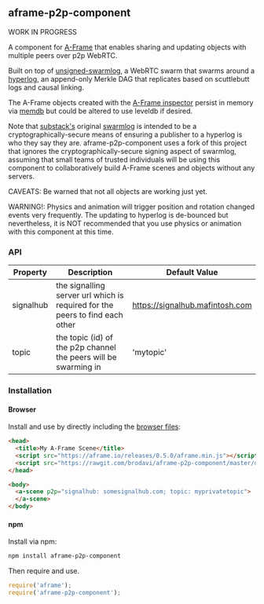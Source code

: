 ## aframe-p2p-component

WORK IN PROGRESS

A component for [A-Frame](https://aframe.io) that enables sharing and updating objects with multiple peers over p2p WebRTC.

Built on top of [unsigned-swarmlog](http://npmjs.org/package/unsigned-swarmlog), a WebRTC swarm that swarms around a [hyperlog](https://www.npmjs.com/package/hyperlog), an append-only Merkle DAG that replicates based on scuttlebutt logs and causal linking.

The A-Frame objects created with the [A-Frame inspector](https://aframe.io/docs/master/guides/using-the-aframe-inspector.html) persist in memory via [memdb](http://npmjs.org/package/memdb) but could be altered to use leveldb if desired.

Note that [substack's](https://www.npmjs.com/~substack) original [swarmlog](http://npmjs.org/package/swarmlog) is intended to be a cryptographically-secure means of ensuring a publisher to a hyperlog is who they say they are. aframe-p2p-component uses a fork of this project that ignores the cryptographically-secure signing aspect of swarmlog, assuming that small teams of trusted individuals will be using this component to collaboratively build A-Frame scenes and objects without any servers.

CAVEATS: Be warned that not all objects are working just yet.

WARNING!: Physics and animation will trigger position and rotation changed events very frequently. The updating to hyperlog is de-bounced but nevertheless, it is NOT recommended that you use physics or animation with this component at this time.

### API

| Property | Description | Default Value |
| -------- | ----------- | ------------- |
| signalhub| the signalling server url which is required for the peers to find each other | https://signalhub.mafintosh.com |
| topic    | the topic (id) of the p2p channel the peers will be swarming in | 'mytopic' |

### Installation

#### Browser

Install and use by directly including the [browser files](dist):

```html
<head>
  <title>My A-Frame Scene</title>
  <script src="https://aframe.io/releases/0.5.0/aframe.min.js"></script>
  <script src="https://rawgit.com/brodavi/aframe-p2p-component/master/dist/aframe-p2p-component.min.js"></script>
</head>

<body>
  <a-scene p2p="signalhub: somesignalhub.com; topic: myprivatetopic">
  </a-scene>
</body>
```

<!-- If component is accepted to the Registry, uncomment this. -->
<!--
Or with [angle](https://npmjs.com/package/angle/), you can install the proper
version of the component straight into your HTML file, respective to your
version of A-Frame:

```sh
angle install aframe-p2p-component
```
-->

#### npm

Install via npm:

```bash
npm install aframe-p2p-component
```

Then require and use.

```js
require('aframe');
require('aframe-p2p-component');
```
